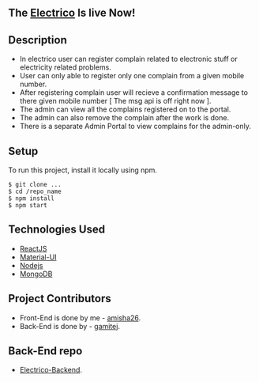 ## The [Electrico](https://electrico-theelectrician.netlify.app/) Is live Now!


## Description 

* In electrico user can register complain related to electronic stuff or electricity related problems.  
* User can only able to register only one complain from a given mobile number.
* After registering complain user will recieve a confirmation message to there given mobile number [ The msg api is off right now ].
* The admin can view all the complains registered on to the portal.
* The admin can also remove the complain after the work is done.
* There is a separate Admin Portal to view complains for the admin-only. 


## Setup 
To run this project, install it locally using npm.

```
$ git clone ...
$ cd /repo_name
$ npm install
$ npm start
```

## Technologies Used

* [ReactJS](https://reactjs.org/)
* [Material-UI](https://material-ui.com/)
* [Nodejs](https://nodejs.org/en/docs/)
* [MongoDB](https://www.mongodb.com/cloud/atlas/register)


## Project Contributors

* Front-End is done by me - [amisha26](https://github.com/amisha26).
* Back-End is done by - [gamitej](https://github.com/gamitej).

## Back-End repo 

* [Electrico-Backend](https://github.com/gamitej/Electrico_Backend). 
